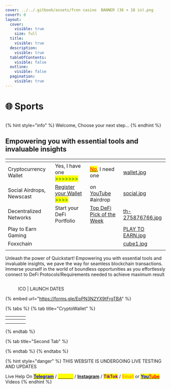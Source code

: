 ```yaml
---
cover: ../../.gitbook/assets/fcnn casino  BANNER (36 × 18 in).png
coverY: 0
layout:
  cover:
    visible: true
    size: full
  title:
    visible: true
  description:
    visible: true
  tableOfContents:
    visible: false
  outline:
    visible: false
  pagination:
    visible: true
---
```


# 🌐 Sports



<figure><img src="../../.gitbook/assets/Copy of fcnnSPORTSBANNER (36 × 18 in).png" alt=""><figcaption></figcaption></figure>

{% hint style="info" %}
Welcome, Choose your next step...
{% endhint %}

## Empowering you with essential tools and invaluable insights <a href="#qs2" id="qs2"></a>

<table data-view="cards"><thead><tr><th></th><th></th><th></th><th data-hidden data-card-cover data-type="files"></th></tr></thead><tbody><tr><td>Cryptocurrency Wallet</td><td>Yes, I have one <mark style="color:green;">>>>>>>></mark></td><td><a href="../quickstart-v2/#qs2"><mark style="color:red;">No</mark></a>, I need one</td><td><a href="../../.gitbook/assets/wallet.jpg">wallet.jpg</a></td></tr><tr><td>Social Airdrops, Newscast</td><td><a href="https://forms.gle/oYWmZYH33iSPjZap9">Register your Wallet </a><mark style="color:green;">>>>></mark></td><td>on <a href="../quickstart-v2/cryptocurrency-wallets/qs.foxxchain-network/">YouTube</a> #airdrop</td><td><a href="../../.gitbook/assets/social.jpg">social.jpg</a></td></tr><tr><td>Decentralized Networks</td><td>Start your DeFi Portfolio</td><td><a href="../../#defi-kings">Top DeFi Pick of the Week</a></td><td><a href="../../.gitbook/assets/th-275876766.jpg">th-275876766.jpg</a></td></tr><tr><td>Play to Earn Gaming</td><td></td><td></td><td><a href="../../.gitbook/assets/PLAY TO EARN.jpg">PLAY TO EARN.jpg</a></td></tr><tr><td>Foxxchain </td><td></td><td></td><td><a href="../../.gitbook/assets/cube1.jpg">cube1.jpg</a></td></tr><tr><td></td><td></td><td></td><td></td></tr></tbody></table>

Unleash the power of Quickstart! Empowering you with essential tools and invaluable insights, we pave the way for seamless blockchain transactions. Immerse yourself in the world of boundless opportunities as you effortlessly connect to DeFi Protocols!Requirements needed to achieve maximum result





<figure><img src="../../.gitbook/assets/AIRDROP (640 × 360 px).png" alt=""><figcaption><p>ICO | LAUNCH DATES</p></figcaption></figure>



{% embed url="https://forms.gle/EpPN3N2YX9tFrgTBA" %}

{% tabs %}
{% tab title="CryptoWallet" %}
<table data-view="cards"><thead><tr><th></th><th></th><th></th><th data-hidden data-card-cover data-type="files"></th></tr></thead><tbody><tr><td></td><td></td><td></td><td></td></tr><tr><td></td><td></td><td></td><td></td></tr></tbody></table>
{% endtab %}

{% tab title="Second Tab" %}

{% endtab %}
{% endtabs %}

{% hint style="danger" %}
THIS WEBSITE IS UNDERGOING LIVE TESTING AND UPDATES

Live Help On [<mark style="color:blue;">**Telegram**</mark>](https://t.me/+ACh6lJ2aQWo4OWIx) / [<mark style="color:yellow;">**Twitter**</mark>](https://twitter.com/foxxontheblocks) / [**Instagram**](https://www.instagram.com/foxxchain.io/?igshid=NGExMmI2YTkyZg%3D%3D) / <mark style="color:purple;">**TikTok**</mark> / <mark style="color:orange;">**Email**</mark> or [<mark style="color:blue;">**You**</mark><mark style="color:red;">**Tube**</mark> ](https://www.youtube.com/@Foxxontheblock)Videos
{% endhint %}
